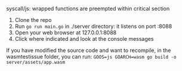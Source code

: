 syscall/js: wrapped functions are preempted within critical section

1. Clone the repo
2. Run `go run main.go` in ./server directory: it listens on port :8088
3. Open your web browser at 127.0.0.1:8088
4. Click where indicated and look at the console messages

If you have modified  the source code and want to recompile,
in the wasmtestissue folder, you can run: 
`GOOS=js GOARCH=wasm go build -o  server/assets/app.wasm`

